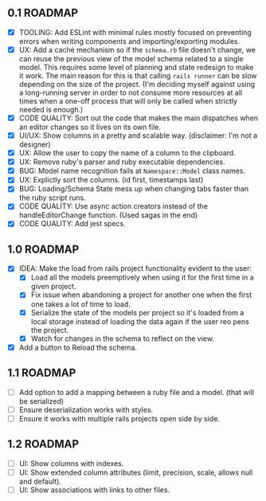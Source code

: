 ## 0.1 ROADMAP
- [x] TOOLING: Add ESLint with minimal rules mostly focused on preventing errors when writing components and importing/exporting modules.
- [x] UX: Add a caché mechanism so if the `schema.rb` file doesn't change, we can reuse the previous view of the model schema related to a single model. This requires some level of planning and state redesign to make it work. The main reason for this is that calling `rails runner` can be slow depending on the size of the project. (I'm deciding myself against using a long-running server in order to not consume more resources at all times when a one-off process that will only be called when strictly needed is enough.)
- [x] CODE QUALITY: Sort out the code that makes the main dispatches when an editor changes so it lives on its own file.
- [x] UI/UX: Show columns in a pretty and scalable way. (disclaimer: I'm not a designer)
- [x] UX: Allow the user to copy the name of a column to the clipboard.
- [x] UX: Remove ruby's parser and ruby executable dependencies.
- [x] BUG: Model name recognition fails at `Namespace::Model` class names.
- [x] UX: Explictly sort the columns. (id first, timestamps last)
- [x] BUG: Loading/Schema State mess up when changing tabs faster than the ruby script runs.
- [x] CODE QUALITY: Use async action creators instead of the handleEditorChange function. (Used sagas in the end)
- [x] CODE QUALITY: Add jest specs.

## 1.0 ROADMAP
- [x] IDEA: Make the load from rails project functionality evident to the user:
  - [x] Load all the models preemptively when using it for the first time in a given project.
  - [x] Fix issue when abandoning a project for another one when the first one takes a lot of time to load.
  - [x] Serialize the state of the models per project so it's loaded from a local storage instead of loading the data again if the user reo pens the project.
  - [x] Watch for changes in the schema to reflect on the view.
- [x] Add a button to Reload the schema.

## 1.1 ROADMAP
- [ ] Add option to add a mapping between a ruby file and a model. (that will be serialized)
- [ ] Ensure deserialization works with styles.
- [ ] Ensure it works with multiple rails projects open side by side.

## 1.2 ROADMAP
- [ ] UI: Show columns with indexes.
- [ ] UI: Show extended column attributes (limit, precision, scale, allows null and default).
- [ ] UI: Show associations with links to other files.
